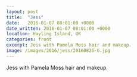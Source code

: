 ```yaml
---
layout: post
title:  "Jess"
date:   2016-01-07 08:01:00 +0000
date_written: 2016-01-07 08:01:00 +0000
location: Hayling Island, UK
categories: front
excerpt: Jess with Pamela Moss hair and makeup.
image: /images/2016/jess/20160826-6.jpg
---
```

Jess with Pamela Moss hair and makeup.
